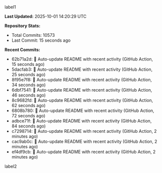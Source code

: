 
label1 
<!-- ACTIVITY_START -->
**Last Updated:** 2025-10-01 14:20:29 UTC

**Repository Stats:**
- Total Commits: 10573
- Last Commit: 15 seconds ago

**Recent Commits:**
- 62b71a2d: 🤖 Auto-update README with recent activity (GitHub Action, 15 seconds ago)
- 5dacfab3: 🤖 Auto-update README with recent activity (GitHub Action, 25 seconds ago)
- 8f95e7f8: 🤖 Auto-update README with recent activity (GitHub Action, 34 seconds ago)
- 6dbf7541: 🤖 Auto-update README with recent activity (GitHub Action, 46 seconds ago)
- 8c9682fd: 🤖 Auto-update README with recent activity (GitHub Action, 62 seconds ago)
- 6808b780: 🤖 Auto-update README with recent activity (GitHub Action, 72 seconds ago)
- adbce71f: 🤖 Auto-update README with recent activity (GitHub Action, 84 seconds ago)
- c7298714: 🤖 Auto-update README with recent activity (GitHub Action, 2 minutes ago)
- cac9ab0c: 🤖 Auto-update README with recent activity (GitHub Action, 2 minutes ago)
- ef4df9cb: 🤖 Auto-update README with recent activity (GitHub Action, 2 minutes ago)
<!-- ACTIVITY_END -->

label2
